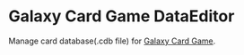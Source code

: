 # Galaxy Card Game DataEditor
Manage card database(.cdb file) for [Galaxy Card Game](https://github.com/FogMoe/galaxycardgame).